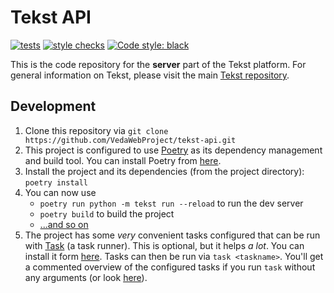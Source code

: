 # Tekst API

[![tests](https://github.com/VedaWebProject/tekst-api/actions/workflows/tests.yml/badge.svg)](https://github.com/VedaWebProject/tekst-api/actions/workflows/tests.yml)
[![style checks](https://github.com/VedaWebProject/tekst-api/actions/workflows/style.yml/badge.svg)](https://github.com/VedaWebProject/tekst-api/actions/workflows/style.yml)
[![Code style: black](https://img.shields.io/badge/code%20style-black-000000.svg)](https://github.com/psf/black)

This is the code repository for the **server** part of the Tekst platform.
For general information on Tekst, please visit the main [Tekst repository](https://github.com/VedaWebProject/tekst).

## Development

1. Clone this repository via `git clone https://github.com/VedaWebProject/tekst-api.git`
2. This project is configured to use [Poetry](https://python-poetry.org) as its dependency management and build tool. You can install Poetry from [here](https://python-poetry.org/docs/master/#installation).
3. Install the project and its dependencies (from the project directory): `poetry install`
4. You can now use
   - `poetry run python -m tekst run --reload` to run the dev server
   - `poetry build` to build the project
   - [...and so on](https://python-poetry.org/docs/basic-usage/)
5. The project has some *very* convenient tasks configured that can be run with [Task](https://taskfile.dev/) (a task runner). This is optional, but it helps *a lot*. You can install it form [here](https://taskfile.dev/installation/). Tasks can then be run via `task <taskname>`. You'll get a commented overview of the configured tasks if you run `task` without any arguments (or look [here](Taskfile.yml)).
